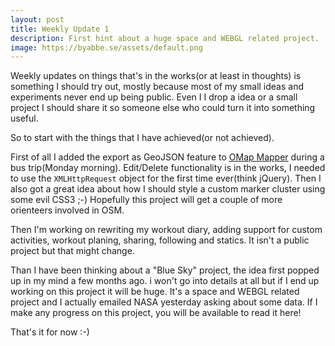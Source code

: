 ```yaml
---
layout: post
title: Weekly Update 1
description: First hint about a huge space and WEBGL related project.
image: https://byabbe.se/assets/default.png
---
```

Weekly updates on things that's in the works(or at least in thoughts) is something I should try out, mostly because most of my small ideas and experiments never end up being public. Even I I drop a idea or a small project I should share it so someone else who could turn it into something useful.

So to start with the things that I have achieved(or not achieved).

First of all I added the export as GeoJSON feature to [OMap Mapper][1] during a bus trip(Monday morning). Edit/Delete functionality is in the works, I needed to use the `XMLHttpRequest` object for the first time ever(think jQuery). Then I also got a great idea about how I should style a custom marker cluster using some evil CSS3 ;-) Hopefully this project will get a couple of more orienteers involved in OSM.

Then I'm working on rewriting my workout diary, adding support for custom activities, workout planing, sharing, following and statics. It isn't a public project but that might change.

Than I have been thinking about a "Blue Sky" project, the idea first popped up in my mind a few months ago. i won't go into details at all but if I end up working on this project it will be huge. It's a space and WEBGL related project and I actually emailed NASA yesterday asking about some data. If I make any progress on this project, you will be available to read it here!

That's it for now :-)

[1]: https://github.com/Abbe98/OMap-Mapper
[2]: http://lab.hakim.se/reveal-js/#/
[3]: https://www.mapbox.com